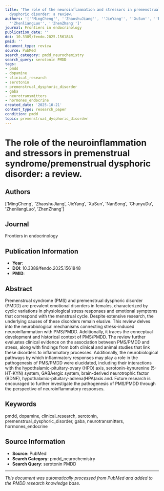 ```yaml
---
title: 'The role of the neuroinflammation and stressors in premenstrual syndrome/premenstrual
  dysphoric disorder: a review.'
authors: '[''MingCheng'', ''ZhaoshuJiang'', ''JieYang'', ''XuSun'', ''NanSong'', ''ChunyuDu'',
  ''ZhenliangLuo'', ''ZhenZhang'']'
journal: Frontiers in endocrinology
publication_date: ''
doi: 10.3389/fendo.2025.1561848
pmid: ''
document_type: review
source: PubMed
search_category: pmdd_neurochemistry
search_query: serotonin PMDD
tags:
- pmdd
- dopamine
- clinical_research
- serotonin
- premenstrual_dysphoric_disorder
- gaba
- neurotransmitters
- hormones_endocrine
created_date: '2025-10-21'
content_type: research_paper
condition: pmdd
topic: premenstrual_dysphoric_disorder
---
```


# The role of the neuroinflammation and stressors in premenstrual syndrome/premenstrual dysphoric disorder: a review.

## Authors
['MingCheng', 'ZhaoshuJiang', 'JieYang', 'XuSun', 'NanSong', 'ChunyuDu', 'ZhenliangLuo', 'ZhenZhang']

## Journal
Frontiers in endocrinology

## Publication Information
- **Year**: 
- **DOI**: 10.3389/fendo.2025.1561848
- **PMID**: 

## Abstract
Premenstrual syndrome (PMS) and premenstrual dysphoric disorder (PMDD) are prevalent emotional disorders in females, characterized by cyclic variations in physiological stress responses and emotional symptoms that correspond with the menstrual cycle. Despite extensive research, the underlying causes of these disorders remain elusive. This review delves into the neurobiological mechanisms connecting stress-induced neuroinflammation with PMS/PMDD. Additionally, it traces the conceptual development and historical context of PMS/PMDD. The review further evaluates clinical evidence on the association between PMS/PMDD and stress, along with findings from both clinical and animal studies that link these disorders to inflammatory processes. Additionally, the neurobiological pathways by which inflammatory responses may play a role in the pathogenesis of PMS/PMDD were elucidated, including their interactions with the hypothalamic-pituitary-ovary (HPO) axis, serotonin-kynurenine (5-HT-KYN) system, GABAergic system, brain-derived neurotrophic factor (BDNF), hypothalamic-pituitary-adrena(HPA)axis and. Future research is encouraged to further investigate the pathogenesis of PMS/PMDD through the perspective of neuroinflammatory responses.

## Keywords
pmdd, dopamine, clinical_research, serotonin, premenstrual_dysphoric_disorder, gaba, neurotransmitters, hormones_endocrine

## Source Information
- **Source**: PubMed
- **Search Category**: pmdd_neurochemistry
- **Search Query**: serotonin PMDD

---
*This document was automatically processed from PubMed and added to the PMDD research knowledge base.*
